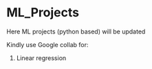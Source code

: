 # ML_Projects
Here ML projects (python based) will be updated 

Kindly use Google collab for:
1. Linear regression 
